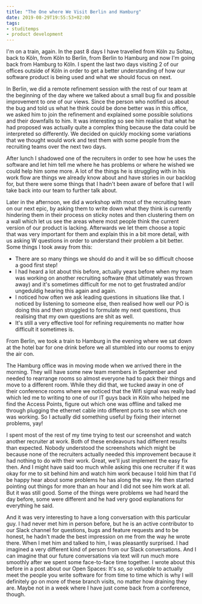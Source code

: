```yaml
---
title: "The One where We Visit Berlin and Hamburg"
date: 2019-08-29T19:55:53+02:00
tags:
- studitemps
- product development
---
```


I'm on a train, again. In the past 8 days I have travelled from Köln zu Soltau, back to Köln, from Köln to Berlin, from Berlin to Hamburg and now I'm going back from Hamburg to Köln. I spent the last two days visiting 2 of our offices outside of Köln in order to get a better understanding of how our software product is being used and what we should focus on next.

In Berlin, we did a remote refinement session with the rest of our team at the beginning of the day where we talked about a small bug fix and possible improvement to one of our views. Since the person who notified us about the bug and told us what he think could be done better was in this office, we asked him to join the refinement and explained some possible solutions and their downfalls to him. It was interesting so see him realise that what he had proposed was actually quite a complex thing because the data could be interpreted so differently. We decided on quickly mocking some variations that we thought would work and test them with some people from the recruiting teams over the next two days.

After lunch I shadowed one of the recruiters in order to see how he uses the software and let him tell me where he has problems or where he wished we could help him some more. A lot of the things he is struggling with in his work flow are things we already know about and have stories in our backlog for, but there were some things that I hadn't been aware of before that I will take back into our team to further talk about.

Later in the afternoon, we did a workshop with most of the recruiting team on our next epic, by asking them to write down what they think is currently hindering them in their process on sticky notes and then clustering them on a wall which let us see the areas where most people think the current version of our product is lacking. Afterwards we let them choose a topic that was very important for them and explain this in a bit more detail, with us asking W questions in order to understand their problem a bit better. Some things I took away from this:

- There are so many things we should do and it will be so difficult choose a good first step!
- I had heard a lot about this before, actually years before when my team was working on another recruiting software (that ultimately was thrown away) and it's sometimes difficult for me not to get frustrated and/or ungeduldig hearing this again and again.
- I noticed how often we ask leading questions in situations like that. I noticed by listening to someone else, then realised how well our PO is doing this and then struggled to formulate my next questions, thus realising that my own questions are shit as well.
- It's still a very effective tool for refining requirements no matter how difficult it sometimes is.

From Berlin, we took a train to Hamburg in the evening where we sat down at the hotel bar for one drink before we all stumbled into our rooms to enjoy the air con.

The Hamburg office was in moving mode when we arrived there in the morning. They will have some new team members in September and needed to rearrange rooms so almost everyone had to pack their things and move to a different room. While they did that, we tucked away in one of their conference rooms where we noticed that the Wifi signal was really bad which led me to writing to one of our IT guys back in Köln who helped me find the Access Points, figure out which one was offline and talked me through plugging the ethernet cable into different ports to see which one was working. So I actually did something useful by fixing their internet problems, yay!

I spent most of the rest of my time trying to test our screenshot and watch another recruiter at work. Both of these endeavours had different results than expected. Nobody understood the screenshots which might be because none of the recruiters actually needed this improvement because it had nothing to do with their work. Great, we'll just implement the easy fix then. And I might have said too much while asking this one recruiter if it was okay for me to sit behind him and watch him work because I told him that I'd be happy hear about some problems he has along the way. He then started pointing out things for more than an hour and I did not see him work at all. But it was still good. Some of the things were problems we had heard the day before, some were different and he had very good explanations for everything he said.

And it was very interesting to have a long conversation with this particular guy. I had never met him in person before, but he is an active contributor to our Slack channel for questions, bugs and feature requests and to be honest, he hadn't made the best impression on me from the way he wrote there. When I met him and talked to him, I was pleasantly surprised. I had imagined a very different kind of person from our Slack conversations. And I can imagine that our future conversations via text will run much more smoothly after we spent some face-to-face time together. I wrote about this before in a post about our Open Spaces: It's *so, so valuable* to actually meet the people you write software for from time to time which is why I will definitely go on more of these branch visits, no matter how draining they are. Maybe not in a week where I have just come back from a conference, though.